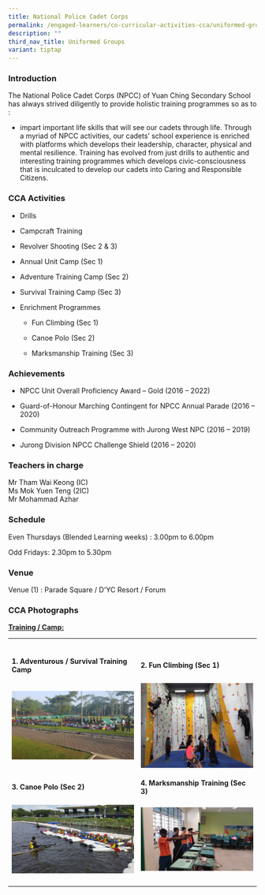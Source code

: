 ```yaml
---
title: National Police Cadet Corps
permalink: /engaged-learners/co-curricular-activities-cca/uniformed-groups/national-police-cadet-corps/
description: ""
third_nav_title: Uniformed Groups
variant: tiptap
---
```

<h3>Introduction</h3><p>The National Police Cadet Corps (NPCC) of Yuan Ching Secondary School has always strived diligently to provide holistic training programmes so as to :</p><ul data-tight="true" class="tight"><li><p>impart important life skills that will see our cadets through life. Through a myriad of NPCC activities, our cadets’ school experience is enriched with platforms which develops their leadership, character, physical and mental resilience. Training has evolved from just drills to authentic and interesting training programmes which develops civic-consciousness that is inculcated to develop our cadets into Caring and Responsible Citizens.</p></li></ul><h3>CCA Activities</h3><ul data-tight="true" class="tight"><li><p>Drills</p></li><li><p>Campcraft Training</p></li><li><p>Revolver Shooting (Sec 2 &amp; 3)</p></li><li><p>Annual Unit Camp (Sec 1)</p></li><li><p>Adventure Training Camp (Sec 2)</p></li><li><p>Survival Training Camp (Sec 3)</p></li><li><p>Enrichment Programmes</p><ul data-tight="true" class="tight"><li><p>Fun Climbing (Sec 1)</p></li><li><p>Canoe Polo (Sec 2)</p></li><li><p>Marksmanship Training (Sec 3)</p></li></ul></li></ul><h3>Achievements</h3><ul data-tight="true" class="tight"><li><p>NPCC Unit Overall Proficiency Award – Gold (2016 – 2022)</p></li><li><p>Guard-of-Honour Marching Contingent for NPCC Annual Parade (2016 – 2020)</p></li><li><p>Community Outreach Programme with Jurong West NPC (2016 – 2019)</p></li><li><p>Jurong Division NPCC Challenge Shield (2016 – 2020)</p></li></ul><h3>Teachers in charge</h3><p>Mr Tham Wai Keong (IC) <br>Ms Mok Yuen Teng (2IC) <br>Mr Mohammad Azhar</p><h3>Schedule</h3><p>Even Thursdays (Blended Learning weeks) : 3.00pm to 6.00pm</p><p>Odd Fridays: 2.30pm to 5.30pm<br></p><h3>Venue</h3><p>Venue (1) : Parade Square / D'YC Resort / Forum</p><h3>CCA Photographs</h3><p><strong><u>Training / Camp:</u></strong></p><table><tbody><tr><th rowspan="1" colspan="1"><p></p></th><th rowspan="1" colspan="1"><p></p></th></tr><tr><td rowspan="1" colspan="1"><p><strong>1. Adventurous / Survival Training Camp</strong></p></td><td rowspan="1" colspan="1"><p><strong>2. Fun Climbing (Sec 1)</strong></p></td></tr><tr><td rowspan="1" colspan="1"><div class="isomer-image-wrapper"><img style="width:400px;" height="auto" width="100%" src="/images/NPCC-1.jpg"></div></td><td rowspan="1" colspan="1"><div class="isomer-image-wrapper"><img style="width:300px;" height="auto" width="100%" src="/images/NPCC-2.jpg"></div></td></tr><tr><td rowspan="1" colspan="1"><p><strong>3. Canoe Polo (Sec 2)</strong></p></td><td rowspan="1" colspan="1"><p><strong>4. Marksmanship Training (Sec 3)</strong></p></td></tr><tr><td rowspan="1" colspan="1"><div class="isomer-image-wrapper"><img style="width:300px;" height="auto" width="100%" src="/images/NPCC-3.jpg"></div></td><td rowspan="1" colspan="1"><div class="isomer-image-wrapper"><img style="width:350px;" height="auto" width="100%" src="/images/NPCC-4.jpg"></div></td></tr><tr><td rowspan="1" colspan="1"><p></p></td><td rowspan="1" colspan="1"><p></p></td></tr></tbody></table><p></p>